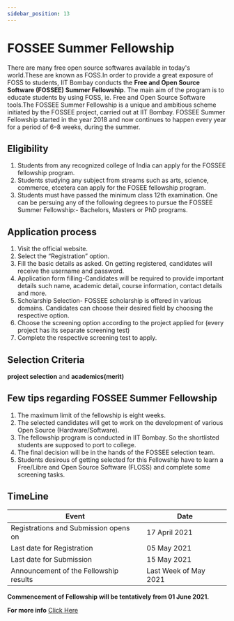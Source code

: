 ```yaml
---
sidebar_position: 13
---
```


# FOSSEE Summer Fellowship

There are many free open source softwares available in today's world.These are known as FOSS.In order to provide a great exposure of FOSS to students, IIT Bombay conducts the **Free and Open Source Software (FOSSEE) Summer Fellowship**.
The main aim of the program is to educate students by using FOSS, ie. Free and Open Source Software tools.The FOSSEE Summer Fellowship is a unique and ambitious scheme initiated by the  FOSSEE project, carried out at IIT Bombay. 
FOSSEE Summer Fellowship started in the year 2018 and now continues to happen every year for a period of 6–8 weeks, during the summer.


## Eligibility
1. Students from any recognized college of India can apply for the FOSSEE fellowship program. 
2. Students studying any subject from streams such as arts, science, commerce, etcetera can apply for the FOSEE fellowship program. 
3. Students must have passed the minimum class 12th examination. One can be persuing any of the following degrees to pursue the FOSSEE Summer Fellowship:- Bachelors, Masters or PhD programs. 


## Application process
1. Visit the official website.
2. Select the “Registration” option.
3. Fill the basic details as asked. On getting registered, candidates will receive the  username and password. 
4. Application form filling-Candidates will be required to provide important details such name, academic detail, course information, contact details and more. 
5. Scholarship Selection- FOSSEE scholarship is offered in various domains. Candidates can choose their desired field by choosing the respective option. 
6. Choose the screening option according to the project applied for (every project has its separate screening test)
7. Complete the respective screening test to apply. 


## Selection Criteria 
**project selection** and **academics(merit)**


## Few tips regarding FOSSEE Summer Fellowship
1. The maximum limit of the fellowship is eight weeks. 
2. The selected candidates will get to work on the development of various Open Source (Hardware/Software).
3. The fellowship program is conducted in IIT Bombay. So the shortlisted students are supposed to port to college.  
4. The final decision will be in the hands of the FOSSEE selection team. 
5. Students desirous of getting selected for this Fellowship have to learn a Free/Libre and Open Source Software (FLOSS) and complete some screening tasks.

## TimeLine
| Event     |  Date |
|------------|------------|
| Registrations and Submission opens on |   17 April 2021 |
| Last date for Registration            |   05 May 2021    |
| Last date for Submission              |   15 May 2021  |
| Announcement of the Fellowship results |      Last Week of May 2021 |

**Commencement of Fellowship will be tentatively from 01 June 2021.**

**For more info** [Click Here](https://www.iitb.ac.in/en/event/fossee-summer-fellowship-2021)
